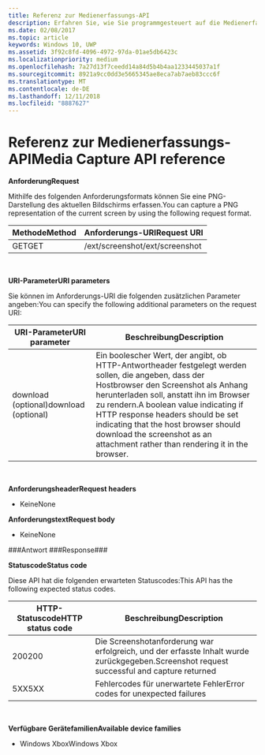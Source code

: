 ```yaml
---
title: Referenz zur Medienerfassungs-API
description: Erfahren Sie, wie Sie programmgesteuert auf die Medienerfassungs-API zugreifen.
ms.date: 02/08/2017
ms.topic: article
keywords: Windows 10, UWP
ms.assetid: 3f92c8fd-4096-4972-97da-01ae5db6423c
ms.localizationpriority: medium
ms.openlocfilehash: 7a27d13f7ceedd14a84d5b4b4aa1233445037a1f
ms.sourcegitcommit: 8921a9cc0dd3e5665345ae8eca7ab7aeb83ccc6f
ms.translationtype: MT
ms.contentlocale: de-DE
ms.lasthandoff: 12/11/2018
ms.locfileid: "8887627"
---
```

# <a name="media-capture-api-reference"></a><span data-ttu-id="0575d-104">Referenz zur Medienerfassungs-API</span><span class="sxs-lookup"><span data-stu-id="0575d-104">Media Capture API reference</span></span> #

**<span data-ttu-id="0575d-105">Anforderung</span><span class="sxs-lookup"><span data-stu-id="0575d-105">Request</span></span>**

<span data-ttu-id="0575d-106">Mithilfe des folgenden Anforderungsformats können Sie eine PNG-Darstellung des aktuellen Bildschirms erfassen.</span><span class="sxs-lookup"><span data-stu-id="0575d-106">You can capture a PNG representation of the current screen by using the following request format.</span></span>

| <span data-ttu-id="0575d-107">Methode</span><span class="sxs-lookup"><span data-stu-id="0575d-107">Method</span></span>        | <span data-ttu-id="0575d-108">Anforderungs-URI</span><span class="sxs-lookup"><span data-stu-id="0575d-108">Request URI</span></span>     | 
| ------------- |-----------------|
| <span data-ttu-id="0575d-109">GET</span><span class="sxs-lookup"><span data-stu-id="0575d-109">GET</span></span>           | <span data-ttu-id="0575d-110">/ext/screenshot</span><span class="sxs-lookup"><span data-stu-id="0575d-110">/ext/screenshot</span></span> |
<br>

**<span data-ttu-id="0575d-111">URI-Parameter</span><span class="sxs-lookup"><span data-stu-id="0575d-111">URI parameters</span></span>**

<span data-ttu-id="0575d-112">Sie können im Anforderungs-URI die folgenden zusätzlichen Parameter angeben:</span><span class="sxs-lookup"><span data-stu-id="0575d-112">You can specify the following additional parameters on the request URI:</span></span>


| <span data-ttu-id="0575d-113">URI-Parameter</span><span class="sxs-lookup"><span data-stu-id="0575d-113">URI parameter</span></span>      | <span data-ttu-id="0575d-114">Beschreibung</span><span class="sxs-lookup"><span data-stu-id="0575d-114">Description</span></span>     | 
| ------------------ |-----------------|
| <span data-ttu-id="0575d-115">download (optional)</span><span class="sxs-lookup"><span data-stu-id="0575d-115">download (optional)</span></span>| <span data-ttu-id="0575d-116">Ein boolescher Wert, der angibt, ob HTTP-Antwortheader festgelegt werden sollen, die angeben, dass der Hostbrowser den Screenshot als Anhang herunterladen soll, anstatt ihn im Browser zu rendern.</span><span class="sxs-lookup"><span data-stu-id="0575d-116">A boolean value indicating if HTTP response headers should be set indicating that the host browser should download the screenshot as an attachment rather than rendering it in the browser.</span></span>  |
<br>

**<span data-ttu-id="0575d-117">Anforderungsheader</span><span class="sxs-lookup"><span data-stu-id="0575d-117">Request headers</span></span>**

* <span data-ttu-id="0575d-118">Keine</span><span class="sxs-lookup"><span data-stu-id="0575d-118">None</span></span>

**<span data-ttu-id="0575d-119">Anforderungstext</span><span class="sxs-lookup"><span data-stu-id="0575d-119">Request body</span></span>**

* <span data-ttu-id="0575d-120">Keine</span><span class="sxs-lookup"><span data-stu-id="0575d-120">None</span></span>

###<a name="response"></a><span data-ttu-id="0575d-121">Antwort ###</span><span class="sxs-lookup"><span data-stu-id="0575d-121">Response###</span></span>

**<span data-ttu-id="0575d-122">Statuscode</span><span class="sxs-lookup"><span data-stu-id="0575d-122">Status code</span></span>**

<span data-ttu-id="0575d-123">Diese API hat die folgenden erwarteten Statuscodes:</span><span class="sxs-lookup"><span data-stu-id="0575d-123">This API has the following expected status codes.</span></span>

| <span data-ttu-id="0575d-124">HTTP-Statuscode</span><span class="sxs-lookup"><span data-stu-id="0575d-124">HTTP status code</span></span>   | <span data-ttu-id="0575d-125">Beschreibung</span><span class="sxs-lookup"><span data-stu-id="0575d-125">Description</span></span>     | 
| ------------------ |-----------------|
| <span data-ttu-id="0575d-126">200</span><span class="sxs-lookup"><span data-stu-id="0575d-126">200</span></span>                | <span data-ttu-id="0575d-127">Die Screenshotanforderung war erfolgreich, und der erfasste Inhalt wurde zurückgegeben.</span><span class="sxs-lookup"><span data-stu-id="0575d-127">Screenshot request successful and capture returned</span></span> |
| <span data-ttu-id="0575d-128">5XX</span><span class="sxs-lookup"><span data-stu-id="0575d-128">5XX</span></span>                | <span data-ttu-id="0575d-129">Fehlercodes für unerwartete Fehler</span><span class="sxs-lookup"><span data-stu-id="0575d-129">Error codes for unexpected failures</span></span> |
<br>

**<span data-ttu-id="0575d-130">Verfügbare Gerätefamilien</span><span class="sxs-lookup"><span data-stu-id="0575d-130">Available device families</span></span>**

* <span data-ttu-id="0575d-131">Windows Xbox</span><span class="sxs-lookup"><span data-stu-id="0575d-131">Windows Xbox</span></span>

